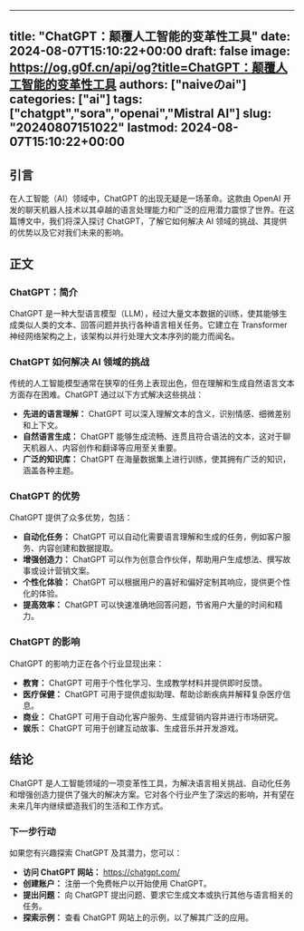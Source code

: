 
---
title: "ChatGPT：颠覆人工智能的变革性工具"
date: 2024-08-07T15:10:22+00:00
draft: false
image: https://og.g0f.cn/api/og?title=ChatGPT：颠覆人工智能的变革性工具
authors: ["naiveのai"]
categories: ["ai"]
tags: ["chatgpt","sora","openai","Mistral AI"]
slug: "20240807151022"
lastmod: 2024-08-07T15:10:22+00:00
---
## 引言

在人工智能（AI）领域中，ChatGPT 的出现无疑是一场革命。这款由 OpenAI 开发的聊天机器人技术以其卓越的语言处理能力和广泛的应用潜力震惊了世界。在这篇博文中，我们将深入探讨 ChatGPT，了解它如何解决 AI 领域的挑战、其提供的优势以及它对我们未来的影响。

## 正文

### ChatGPT：简介

ChatGPT 是一种大型语言模型（LLM），经过大量文本数据的训练，使其能够生成类似人类的文本、回答问题并执行各种语言相关任务。它建立在 Transformer 神经网络架构之上，该架构以并行处理大文本序列的能力而闻名。

### ChatGPT 如何解决 AI 领域的挑战

传统的人工智能模型通常在狭窄的任务上表现出色，但在理解和生成自然语言文本方面存在困难。ChatGPT 通过以下方式解决这些挑战：

- **先进的语言理解：** ChatGPT 可以深入理解文本的含义，识别情感、细微差别和上下文。
- **自然语言生成：** ChatGPT 能够生成流畅、连贯且符合语法的文本，这对于聊天机器人、内容创作和翻译等应用至关重要。
- **广泛的知识库：** ChatGPT 在海量数据集上进行训练，使其拥有广泛的知识，涵盖各种主题。

### ChatGPT 的优势

ChatGPT 提供了众多优势，包括：

- **自动化任务：** ChatGPT 可以自动化需要语言理解和生成的任务，例如客户服务、内容创建和数据提取。
- **增强创造力：** ChatGPT 可以作为创意合作伙伴，帮助用户生成想法、撰写故事或设计营销文案。
- **个性化体验：** ChatGPT 可以根据用户的喜好和偏好定制其响应，提供更个性化的体验。
- **提高效率：** ChatGPT 可以快速准确地回答问题，节省用户大量的时间和精力。

### ChatGPT 的影响

ChatGPT 的影响力正在各个行业显现出来：

- **教育：** ChatGPT 可用于个性化学习、生成教学材料并提供即时反馈。
- **医疗保健：** ChatGPT 可用于提供虚拟助理、帮助诊断疾病并解释复杂医疗信息。
- **商业：** ChatGPT 可用于自动化客户服务、生成营销内容并进行市场研究。
- **娱乐：** ChatGPT 可用于创建互动故事、生成音乐并开发游戏。

## 结论

ChatGPT 是人工智能领域的一项变革性工具，为解决语言相关挑战、自动化任务和增强创造力提供了强大的解决方案。它对各个行业产生了深远的影响，并有望在未来几年内继续塑造我们的生活和工作方式。

### 下一步行动

如果您有兴趣探索 ChatGPT 及其潜力，您可以：

- **访问 ChatGPT 网站：** https://chatgpt.com/
- **创建账户：** 注册一个免费帐户以开始使用 ChatGPT。
- **提出问题：** 向 ChatGPT 提出问题、要求它生成文本或执行其他与语言相关的任务。
- **探索示例：** 查看 ChatGPT 网站上的示例，以了解其广泛的应用。